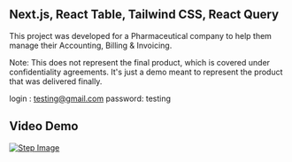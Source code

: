 ## Next.js, React Table, Tailwind CSS, React Query

This project was developed for a Pharmaceutical company to help them manage their Accounting, Billing & Invoicing. 

Note: This does not represent the final product, which is covered under confidentiality agreements. It's just a demo meant to represent the product that was delivered finally.

login : testing@gmail.com
password: testing

## Video Demo
[![Step Image](https://img.youtube.com/vi/EAKKajcLmqk/0.jpg)](https://www.youtube.com/watch?v=EAKKajcLmqk)
